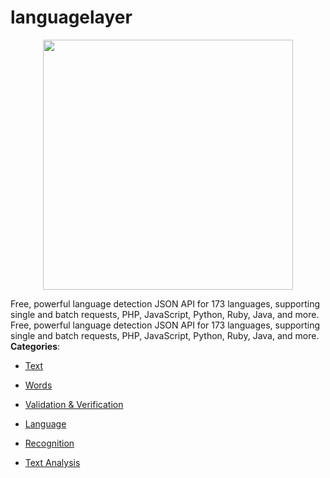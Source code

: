 # languagelayer

<p align="center">
    <img width="400" src="https://raw.githubusercontent.com/awesome-apis/awesome-apis/apis/languagelayer/logo_256x256.png" />
</p>


Free, powerful language detection JSON API for 173 languages, supporting single and batch requests, PHP, JavaScript, Python, Ruby, Java, and more. Free, powerful language detection JSON API for 173 languages, supporting single and batch requests, PHP, JavaScript, Python, Ruby, Java, and more.
**Categories**:

- [Text](https://github/awesome-apis/awesome-apis#text)

- [Words](https://github/awesome-apis/awesome-apis#words)

- [Validation & Verification](https://github/awesome-apis/awesome-apis#validation-and-verification)

- [Language](https://github/awesome-apis/awesome-apis#language)

- [Recognition](https://github/awesome-apis/awesome-apis#recognition)

- [Text Analysis](https://github/awesome-apis/awesome-apis#text-analysis)



